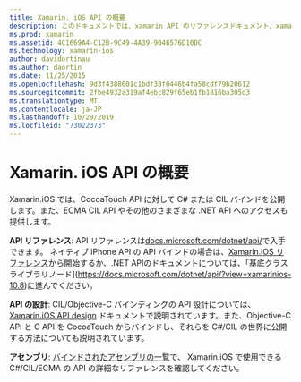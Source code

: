 ```yaml
---
title: Xamarin. iOS API の概要
description: このドキュメントでは、xamarin API のリファレンスドキュメント、xamarin の iOS API の設計について説明するガイド、および Xamarin 開発で使用できるアセンブリの一覧を紹介します。
ms.prod: xamarin
ms.assetid: 4C1669A4-C12B-9C49-4A39-9046576D10DC
ms.technology: xamarin-ios
author: davidortinau
ms.author: daortin
ms.date: 11/25/2015
ms.openlocfilehash: 9d3f4388601c1bdf38f0446b4fa58cdf79b20612
ms.sourcegitcommit: 2fbe4932a319af4ebc829f65eb1fb1816ba305d3
ms.translationtype: MT
ms.contentlocale: ja-JP
ms.lasthandoff: 10/29/2019
ms.locfileid: "73022373"
---
```

# <a name="xamarinios-api-overview"></a>Xamarin. iOS API の概要

Xamarin.iOS では、CocoaTouch API に対して C# または CIL バインドを公開します。また、ECMA CIL API やその他のさまざまな .NET API へのアクセスも提供します。

 **API リファレンス**: API リファレンスは[docs.microsoft.com/dotnet/api/](https://docs.microsoft.com/dotnet/api/)で入手できます。 ネイティブ iPhone API の API バインドの場合は、[Xamarin.iOS リファレンス](https://docs.microsoft.com/dotnet/api/?view=xamarin-ios-sdk-12)から開始するか、.NET APIのドキュメントについては、「基底クラスライブラリノード](https://docs.microsoft.com/dotnet/api/?view=xamarinios-10.8)に進んでください。

 **API の設計**: CIL/Objective-C バインディングの API 設計については、[Xamarin.iOS API design](~/ios/internals/api-design/index.md) ドキュメントで説明されています。また、Objective-C API と C API を CocoaTouch からバインドし、それらを C#/CIL の世界に公開する方法についても説明されています。

 **アセンブリ**: [バインドされたアセンブリの一覧](~/cross-platform/internals/available-assemblies.md)で、 Xamarin.iOS で使用できる C#/CIL/ECMA の API の詳細なリファレンスを確認してください。
